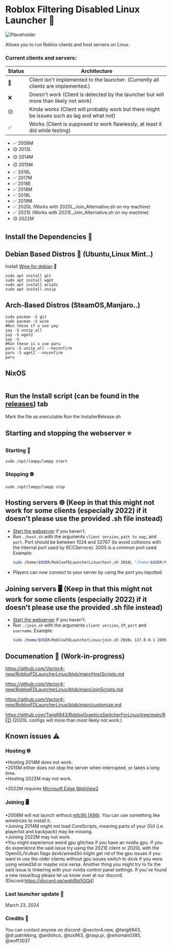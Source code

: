 # Roblox Filtering Disabled Linux Launcher 🐧
![Placeholder](https://github.com/Vector4-new/RobloxFDLauncherLinux/assets/119701717/c7ecc390-2199-47c0-a278-8880205ead49)

Allows you to run Roblox clients and host servers on Linux.  

### Current clients and servers:
Status|Architecture
-|-
💩|Client isn't implemented to the launcher. (Currently all clients are implemented.)
❌|Doesn't work (Client is detected by the launcher but will more than likely not work)  
🟡|Kinda works (Client will probably work but there might be issues such as lag and what not)  
✅|Works (Client is supposed to work flawlessly, at least it did while testing)  

* ✅ 2008M 
* 🟡 2013L 
* 🟡 2014M
* 🟡 2015M
* ✅ 2016L
* ✅ 2017M
* ✅ 2018E
* ✅ 2018M
* ✅ 2018L
* ✅ 2019M
* ✅ 2020L (Works with  2020L_Join_Alternative.sh on my machine)
* ✅ 2021E (Works with  2021E_Join_Alternative.sh on my machine)
* 🟡 2022M

## Install the Dependencies 📁

## Debian Based Distros 🍥 (Ubuntu,Linux Mint..)
Install [Wine for debian](https://wiki.winehq.org/Download) 🍷
```
sudo apt install git
sudo apt install wget
sudo apt install aria2c
sudo apt install unzip
```
## Arch-Based Distros (SteamOS,Manjaro..)
```
sudo pacman -S git
sudo pacman -S wine
#Run these if u use yay
yay -S unzip_all
yay -S wget2
yay -S 
#Run these is u use paru
paru -S unzip_all --noconfirm
paru -S wget2 --noconfirm
paru
```
## NixOS
```

```
## Run the Install script (can be found in the  [releases](https://github.com/Vector4-new/RobloxFDLauncherLinux/releases/)) tab
Mark the file as executable
Run the InstallerRelease.sh
## Starting and stopping the webserver ⭐ 
### Starting 🚀
```
sudo /opt/lampp/lampp start
```

### Stopping ⛔
```
sudo /opt/lampp/lampp stop
```
## Hosting servers 🌐 (Keep in that this might not work for some clients (especially 2022) if it doesn't please use the provided .sh file instead)
* [Start the webserver](https://github.com/Vector4-new/RobloxFDLauncherLinux#starting-and-stopping-the-webserver) if you haven't.
* Run `./host.sh` with the arguments `client version`, `path to map`, and `port`. Port should be between 1024 and 32767 (to avoid collisions with the internal port used by RCCService). 2005 is a common port used.
  Example:
  ```sh
  sudo /home/$USER/RobloxFDLauncherLinux/host.sh 2016L "/home/$USER/RobloxFDLauncherLinux/maps/2007Crossroads.rbxl" 2005
  ```
* Players can now connect to your server by using the port you inputted.
## Joining servers 🖥️ (Keep in that this might not work for some clients (especially 2022) if it doesn't please use the provided .sh file instead)
* [Start the webserver](https://github.com/Vector4-new/RobloxFDLauncherLinux#starting-and-stopping-the-webserver) if you haven't.
* Run `./join.sh` with the arguments `client version`, `IP`, `port` and `username`.
  Example:
  ```sh
  sudo /home/$USER/RobloxFDLauncherLinux/join.sh 2016L 127.0.0.1 2005 "John Doe"
  ```
## Documenation 📄 (Work-in-progress)

https://github.com/Vector4-new/RobloxFDLauncherLinux/blob/main/HostScripts.md

https://github.com/Vector4-new/RobloxFDLauncherLinux/blob/main/JoinScripts.md

https://github.com/Vector4-new/RobloxFDLauncherLinux/blob/main/customize.md

https://github.com/Twig6943/RobloxGraphicsSwitcherForLinux/tree/main/RFD (2020L configs will more than most likely not work.)
## Known issues ⚠
### Hosting 🌐
•Hosting 2014M does not work.  
•2015M either does not stop the server when interrupted, or takes a long time.  
•Hosting 2022M may not work.

•2022M requires [Microsoft Edge WebView2](https://developer.microsoft.com/en-us/microsoft-edge/webview2/consumer/?form=MA13LH)

### Joining 🖥️
•2008M will not launch without [mfc90 (X86)](https://www.microsoft.com/en-us/download/details.aspx?id=26368). You can use something like winetricks to install it.  
•Joining 2014M might not load CoreScripts, meaning parts of your GUI (i.e. playerlist and backpack) may be missing.  
•Joining 2022M may not work.  
•You might experience weird gpu glitches if you have an nvidia gpu. If you do experience the said issue try using the 2021E client or 2020L with the OpenGL/Vulkan flags dxvk/wined3d might get rid of the gpu issues if you want to use the older clients without gpu issues switch to dxvk if you were using wined3d or maybe vice versa. Another thing you might try to fix the said issue is tinkering with your nvidia control panel settings. 
If you've found a new issue/bug please let us know over at our discord. (Discord:https://discord.gg/wqbSbt5GQ4)

### Last launcher update 🔔
March 23, 2024

### Credits 💯
You can contact anyone on discord:
@vector4.new, @twig6843, @dr.patrikking, @ardishco, @tux963, @rasp.pi, @whoman0385, @woff3037
